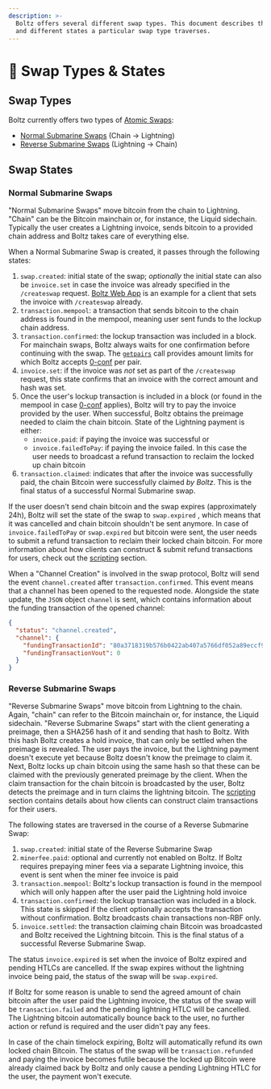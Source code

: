 ```yaml
---
description: >-
  Boltz offers several different swap types. This document describes the types
  and different states a particular swap type traverses.
---
```


# 🔁 Swap Types & States

## Swap Types

Boltz currently offers two types of [Atomic Swaps](https://en.bitcoin.it/wiki/Atomic\_swap):

* [Normal Submarine Swaps](lifecycle.md#normal-submarine-swaps) (Chain -> Lightning)
* [Reverse Submarine Swaps](lifecycle.md#reverse-submarine-swaps) (Lightning -> Chain)

## Swap States

### Normal Submarine Swaps

"Normal Submarine Swaps" move bitcoin from the chain to Lightning. "Chain" can be the Bitcoin mainchain or, for instance, the Liquid sidechain. Typically the user creates a Lightning invoice, sends bitcoin to a provided chain address and Boltz takes care of everything else.

When a Normal Submarine Swap is created, it passes through the following states:

1. `swap.created`: initial state of the swap; _optionally_ the initial state can also be `invoice.set` in case the invoice was already specified in the `/createswap` request. [Boltz Web App](https://github.com/BoltzExchange/boltz-web-app) is an example for a client that sets the invoice with `/createswap` already.
2. `transaction.mempool`: a transaction that sends bitcoin to the chain address is found in the mempool, meaning user sent funds to the lockup chain address.
3. `transaction.confirmed`: the lockup transaction was included in a block. For mainchain swaps, Boltz always waits for one confirmation before continuing with the swap. The [`getpairs`](api.md#supported-pairs) call provides amount limits for which Boltz accepts [0-conf](0-confirmation.md#limits) per pair.
4. `invoice.set`: if the invoice was _not_ set as part of the `/createswap` request, this state confirms that an invoice with the correct amount and hash was set.
5. Once the user's lockup transaction is included in a block (or found in the mempool in case [0-conf](0-confirmation.md) applies), Boltz will try to pay the invoice provided by the user. When successful, Boltz obtains the preimage needed to claim the chain bitcoin. State of the Lightning payment is either:
   * `invoice.paid`: if paying the invoice was successful or
   * `invoice.failedToPay`: if paying the invoice failed. In this case the user needs to broadcast a refund transaction to reclaim the locked up chain bitcoin
6. `transaction.claimed`: indicates that after the invoice was successfully paid, the chain Bitcoin were successfully claimed _by Boltz_. This is the final status of a successful Normal Submarine swap.

If the user doesn't send chain bitcoin and the swap expires (approximately 24h), Boltz will set the state of the swap to `swap.expired` , which means that it was cancelled and chain bitcoin shouldn't be sent anymore. In case of `invoice.failedToPay` or `swap.expired` but bitcoin were sent, the user needs to submit a refund transaction to reclaim their locked chain bitcoin. For more information about how clients can construct & submit refund transactions for users, check out the [scripting](scripting.md) section.

When a "Channel Creation" is involved in the swap protocol, Boltz will send the event `channel.created` after `transaction.confirmed`. This event means that a channel has been opened to the requested node. Alongside the state update, the `JSON` object `channel` is sent, which contains information about the funding transaction of the opened channel:

```json
{
  "status": "channel.created",
  "channel": {
    "fundingTransactionId": "80a3718319b576b0422ab407a5766df052a89eccf9789d90e0d250e3fc2734f7",
    "fundingTransactionVout": 0
  }
}
```

### Reverse Submarine Swaps

"Reverse Submarine Swaps" move bitcoin from Lightning to the chain. Again, "chain" can refer to the Bitcoin mainchain or, for instance, the Liquid sidechain. "Reverse Submarine Swaps" start with the client generating a preimage, then a SHA256 hash of it and sending that hash to Boltz. With this hash Boltz creates a hold invoice, that can only be settled when the preimage is revealed. The user pays the invoice, but the Lightning payment doesn't execute yet because Boltz doesn't know the preimage to claim it. Next, Boltz locks up chain bitcoin using the same hash so that these can be claimed with the previously generated preimage by the client. When the claim transaction for the chain bitcoin is broadcasted by the user, Boltz detects the preimage and in turn claims the lightning bitcoin. The [scripting](scripting.md) section contains details about how clients can construct claim transactions for their users.

The following states are traversed in the course of a Reverse Submarine Swap:

1. `swap.created`: initial state of the Reverse Submarine Swap
2. `minerfee.paid`: optional and currently not enabled on Boltz. If Boltz requires prepaying miner fees via a separate Lightning invoice, this event is sent when the miner fee invoice is paid
3. `transaction.mempool`: Boltz's lockup transaction is found in the mempool which will only happen after the user paid the Lightning hold invoice
4. `transaction.confirmed`: the lockup transaction was included in a block. This state is skipped if the client optionally accepts the transaction without confirmation. Boltz broadcasts chain transactions non-RBF only.
5. `invoice.settled`: the transaction claiming chain Bitcoin was broadcasted and Boltz received the Lightning bitcoin. This is the final status of a successful Reverse Submarine Swap.

The status `invoice.expired` is set when the invoice of Boltz expired and pending HTLCs are cancelled. If the swap expires without the lightning invoice being paid, the status of the swap will be `swap.expired`.

If Boltz for some reason is unable to send the agreed amount of chain bitcoin after the user paid the Lightning invoice, the status of the swap will be `transaction.failed` and the pending lightning HTLC will be cancelled. The Lightning bitcoin automatically bounce back to the user, no further action or refund is required and the user didn't pay any fees.

In case of the chain timelock expiring, Boltz will automatically refund its own locked chain Bitcoin. The status of the swap will be `transaction.refunded` and paying the invoice becomes futile because the locked up Bitcoin were already claimed back by Boltz and only cause a pending Lightning HTLC for the user, the payment won't execute.
